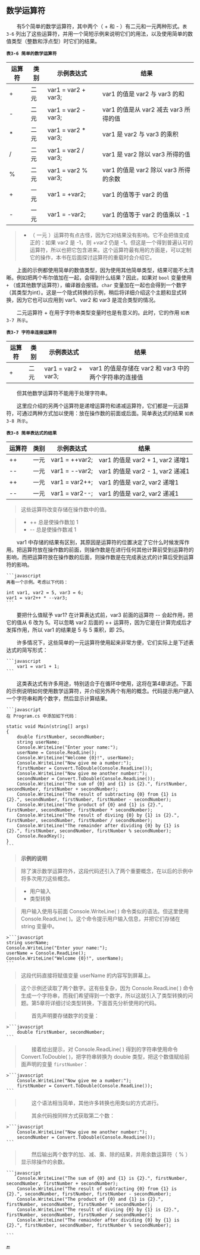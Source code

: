 ## 数学运算符

&emsp;&emsp;有5个简单的数学运算符，其中两个（ + 和 - ）有二元和一元两种形式。`表 3-6` 列出了这些运算符，并用一个简短示例来说明它们的用法，以及使用简单的数值类型（整数和浮点型）时它们的结果。

**`表3-6 简单的数学运算符`**

| 运算符 | 类别 | 示例表达式 | 结果 |
|-|-|-|-|
| + | 二元 | var1 = var2 + var3; | var1 的值是 var2 与 var3 的和 |
| - | 二元 | var1 = var2 - var3; | var1 的值是从 var2 减去 var3 所得的值 |
| * | 二元 | var1 = var2 * var3; | var1 是 var2 与 var3 的乘积 |
| / | 二元 | var1 = var2 / var3; | var1 是 var2 除以 var3 所得的值 |
| % | 二元 | var1 = var2 % var3; | var1 的值是 var2 除以 var3 所得的余数 |
| + | 一元 | var1 = +var2; | var1 的值等于 var2 的值 |
| - | 一元 | var1 = -var2; | var1 的值等于 var2 的值乘以 -1 |


>+ （ 一元 ）运算符有点古怪，因为它对结果没有影响。它不会把值变成正的：如果 var2 是 -1，则 +var2 仍是 -1。但这是一个得到普遍认可的运算符，所以也把它包含进来。这个运算符最有用的方面是，可以定制它的操作，本书在后面探讨运算符的重载时会介绍它。

&emsp;&emsp;上面的示例都使用简单的数值类型，因为使用其他简单类型，结果可能不太清晰。例如把两个布尔值加在一起，会得到什么结果？因此，如果对 `bool` 变量使用 `+` （或其他数学运算符），编译器会报错。`char` 变量加在一起也会得到一个数字（其类型为int）。这是一个隐式转换的示例，稍后将详细介绍这个主题和显式转换，因为它也可以应用到 var1、var2 和 var3 是混合类型的情况。

&emsp;&emsp;二元运算符 + 在用于字符串类型变量时也是有意义的。此时，它的作用 `如表 3-7 所示`。

**`表3-7 字符串连接运算符`**

| 运算符 | 类别 | 示例表达式 | 结果 |
|-|-|-|-|
| + | 二元 | var1 = var2 + var3; | var1 的值是存储在 var2 和 var3 中的两个字符串的连接值 |

&emsp;&emsp;但其他数学运算符不能用于处理字符串。

&emsp;&emsp;这里应介绍的另两个运算符是递增运算符和递减运算符，它们都是一元运算符，可通过两种方式加以使用：放在操作数的前面或后面。简单表达式的结果 `如表 3-8 所示`。

**`表3-8 简单表达式的结果`**

| 运算符 | 类别 | 示例表达式 | 结果 |
|-|-|-|-|
| ++ | 一元 | var1 = ++var2; | var1 的值是 var2 + 1, var2 递增1 |
| -- | 一元 | var1 = --var2; | var1 的值是 var2 - 1, var2 递减1 |
| ++ | 一元 | var1 = var2++; | var1 的值是 var2, var2 递增1 |
| -- | 一元 | var1 = var2--; | var1 的值是 var2, var2 递减1 |


>这些运算符改变存储在操作数中的值。

> * ++ 总是使操作数加 1
> * -- 总是使操作数减 1

&emsp;&emsp;var1 中存储的结果有区别，其原因是运算符的位置决定了它什么时候发挥作用。把运算符放在操作数的前面，则操作数是在进行任何其他计算前受到运算符的影响，而把运算符放在操作数的后面，则操作数是在完成表达式的计算后受到运算符的影响。

    ```javascript
    再看一个示例。考虑以下代码：

    int var1, var2 = 5, var3 = 6;
    var1 = var2++ * --var3;
    ```

&emsp;&emsp;要把什么值赋予 var1? 在计算表达式前，var3 前面的运算符 -- 会起作用，把它的值从 6 改为 5。可以忽略 var2 后面的 ++ 运算符，因为它是在计算完成后才发挥作用，所以 var1 的结果是 5 与 5 乘积，即 25。

&emsp;&emsp;许多情况下，这些简单的一元运算符使用起来非常方便，它们实际上是下述表达式的简写形式：

    ```javascript
        var1 = var1 + 1;
    ```

&emsp;&emsp;这类表达式有许多用途，特别适合于在循环中使用，这将在第4章讲述。下面的示例说明如何使用数学运算符，并介绍另外两个有用的概念。代码提示用户键入一个字符串和两个数字，然后显示计算结果。

    ```javascript
    在 Program.cs 中添加如下代码：

    static void Main(string[] args)
    {
        double firstNumber, secondNumber;
        string userName;
        Console.WriteLine("Enter your name:");
        userName = Console.ReadLine();
        Console.WriteLine("Welcome {0}!", userName);
        Console.WriteLine("Now give me a number:");
        firstNumber = Convert.ToDouble(Console.ReadLine());
        Console.WriteLine("Now give me another number:");
        secondNumber = Convert.ToDouble(Console.ReadLine());
        Console.WriteLine("The sum of {0} and {1} is {2}.", firstNumber, secondNumber, firstNumber + secondNumber);
        Console.WriteLine("The result of subtracting {0} from {1} is {2}.", secondNumber, firstNumber, firstNumber - secondNumber);
        Console.WriteLine("The product of {0} and {1} is {2}.", firstNumber, secondNumber, firstNumber * secondNumber);
        Console.WriteLine("The result of diviing {0} by {1} is {2}.", firstNumber, secondNumber, firstNumber / secondNumber);
        Console.WriteLine("The remainder after dividing {0} by {1} is {2}.", firstNumber, secondNumber, firstNumber % secondNumber);
        Console.ReadKey();
    }
    ```

>**示例的说明**

>除了演示数学运算符外，这段代码还引入了两个重要概念，在以后的示例中将多次用刀这些概念。

> * 用户输入
> * 类型转换

>用户输入使用与前面 Console.WriteLine( ) 命令类似的语法。但这里使用 Console.ReadLine( )。这个命令提示用户输入信息，并把它们存储在 string 变量中。

    >```javascript
    string userName;
    Console.WriteLine("Enter your name:");
    userName = Console.ReadLine();
    Console.WriteLine("Welcome {0}!", userName);
    ```

>这段代码直接将赋值变量 userName 的内容写到屏幕上。

>这个示例还读取了两个数字。这有些复杂，因为 Console.ReadLine( ) 命令生成一个字符串，而我们希望得到一个数字，所以这就引入了类型转换的问题。第5章将详细讨论类型转换，下面首先分析使用的代码。

>&emsp;&emsp;首先声明要存储数字的变量：

    >```javascript
        double firstNumber, secondNumber;
    ```

>&emsp;&emsp;接着给出提示，对 Console.ReadLine( ) 得到的字符串使用命令 Convert.ToDouble( )，把字符串转换为 double 类型，把这个数值赋给前面声明的变量 `firstNumber`：

    >```javascript
        Console.WriteLine("Now give me a number:");
        firstNumber = Convert.ToDouble(Console.ReadLine());
    ```

>&emsp;&emsp;这个语法相当简单，其他许多转换也用类似的方式进行。

>&emsp;&emsp;其余代码按同样方式获取第二个数：

    >```javascript        
        Console.WriteLine("Now give me another number:");            
        secondNumber = Convert.ToDouble(Console.ReadLine());        
    ```

>&emsp;&emsp;然后输出两个数字的加、减、乘、除的结果，并用余数运算符（ % ）显示除操作的余数。

    ```javascript
        Console.WriteLine("The sum of {0} and {1} is {2}.", firstNumber, secondNumber, firstNumber + secondNumber);                    
        Console.WriteLine("The result of subtracting {0} from {1} is {2}.", secondNumber, firstNumber, firstNumber - secondNumber);        
        Console.WriteLine("The product of {0} and {1} is {2}.", firstNumber, secondNumber, firstNumber * secondNumber);            
        Console.WriteLine("The result of diviing {0} by {1} is {2}.", firstNumber, secondNumber, firstNumber / secondNumber);        
        Console.WriteLine("The remainder after dividing {0} by {1} is {2}.", firstNumber, secondNumber, firstNumber % secondNumber);

    ```

















🔚